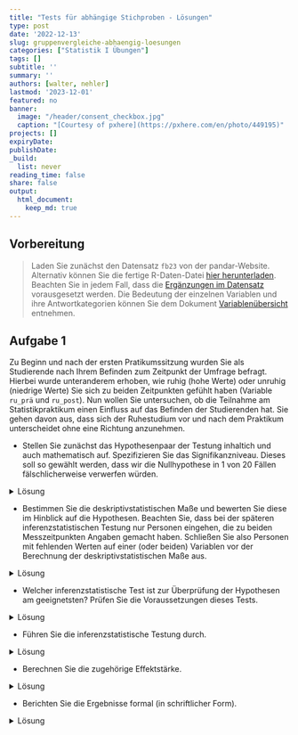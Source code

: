 ```yaml
---
title: "Tests für abhängige Stichproben - Lösungen" 
type: post
date: '2022-12-13' 
slug: gruppenvergleiche-abhaengig-loesungen 
categories: ["Statistik I Übungen"] 
tags: [] 
subtitle: ''
summary: '' 
authors: [walter, nehler] 
lastmod: '2023-12-01'
featured: no
banner:
  image: "/header/consent_checkbox.jpg"
  caption: "[Courtesy of pxhere](https://pxhere.com/en/photo/449195)"
projects: []
expiryDate: 
publishDate: 
_build:
  list: never
reading_time: false
share: false
output:
  html_document:
    keep_md: true
---
```




## Vorbereitung

> Laden Sie zunächst den Datensatz `fb23` von der pandar-Website. Alternativ können Sie die fertige R-Daten-Datei [<i class="fas fa-download"></i> hier herunterladen](/daten/fb23.rda). Beachten Sie in jedem Fall, dass die [Ergänzungen im Datensatz](/lehre/statistik-i/gruppenvergleiche-abhaengig/#prep) vorausgesetzt werden. Die Bedeutung der einzelnen Variablen und ihre Antwortkategorien können Sie dem Dokument [Variablenübersicht](/lehre/statistik-i/variablen.pdf) entnehmen.





## Aufgabe 1
Zu Beginn und nach der ersten Pratikumssitzung wurden Sie als Studierende nach Ihrem Befinden zum Zeitpunkt der Umfrage befragt. Hierbei wurde unteranderem erhoben, wie ruhig (hohe Werte) oder unruhig (niedrige Werte) Sie sich zu beiden Zeitpunkten gefühlt haben (Variable `ru_prä` und `ru_post`). Nun wollen Sie untersuchen, ob die Teilnahme am Statistikpraktikum einen Einfluss auf das Befinden der Studierenden hat. Sie gehen davon aus, dass sich der Ruhestudium vor und nach dem Praktikum unterscheidet ohne eine Richtung anzunehmen.



* Stellen Sie zunächst das Hypothesenpaar der Testung inhaltich und auch mathematisch auf. Spezifizieren Sie das Signifikanzniveau. Dieses soll so gewählt werden, dass wir die Nullhypothese in 1 von 20 Fällen fälschlicherweise verwerfen würden.

<details><summary>Lösung</summary>

**Hypothesen**

* Art des Effekts: Unterschiedshypothese  
* Richtung des Effekts: ungerichtete Hypothese
* Größe des Effekts: Unspezifisch  


Hypothesenpaar (inhaltlich):  
H0: Die Teilnahme am Statistikpraktikum wirkt sich nicht auf das Ruheempfinden der Studierenden aus.
H1: Die Teilnahme am Statistikpraktikum wirkt sich auf das Ruheempfinden der Studierenden aus.

Hypothesenpaar (statistisch):  

* $H_0$: $\eta_\text{nachher} = \eta_\text{vorher}$  bzw. $\mu_{d} = 0$
* $H_1$: $\eta_\text{nachher} \neq  \eta_\text{vorher}$  bzw. $\mu_{d} \neq 0$

**Spezifikation des Signifikanzniveaus**

$\alpha = .05$

</details>

* Bestimmen Sie die deskriptivstatistischen Maße und bewerten Sie diese im Hinblick auf die Hypothesen. Beachten Sie, dass bei der späteren inferenzstatistischen Testung nur Personen eingehen, die zu beiden Messzeitpunkten Angaben gemacht haben. Schließen Sie also Personen mit fehlenden Werten auf einer (oder beiden) Variablen vor der Berechnung der deskriptivstatistischen Maße aus.

<details><summary>Lösung</summary>

**Bevor es weiter geht:**

Ein Blick in den fb23-Datensatz verrät, dass auf dem Skalenwert ru_post, der Messung des Ruheempfindes zum zweiten Zeitpunkt, Werte fehlen. Diese fehlenden Werte werden als *NA* abgebildet.

Um verfälschte deskriptiv- und inferenzstatistische Ergebnisse zu vermeiden, werden alle Personen aus der weiteren Berechung ausgeschlossen, die einen fehlenden Wert auf `ru_post` (oder `ru_pre`) aufweisen. Damit wir den Datensatz `fb23` aber nicht generell verändern, legen wir estmal einen neuen Datesatz an, der nur die beiden interessierenden Variablen enthält.


```r
ruhe <- fb23[, c("ru_pre", "ru_post")] #Erstellung eines neuen Datensatzes, welcher nur die für uns wichtigen Variablen enthält

ruhe <- na.omit(ruhe) #Entfernt alle Beobachtungen, die auf einer der beiden Variable einen fehlenden Wert haben

str(ruhe) #Ablesen der finalen Stichprobengröße
```

```
## 'data.frame':	147 obs. of  2 variables:
##  $ ru_pre : num  2 1 2.75 2.75 2.25 1.75 3.25 2.75 2.25 3.25 ...
##  $ ru_post: num  2.25 1.5 3.75 3.5 3 3.5 2.75 2.75 2.75 3.25 ...
##  - attr(*, "na.action")= 'omit' Named int [1:32] 6 14 15 17 24 25 28 44 47 53 ...
##   ..- attr(*, "names")= chr [1:32] "7" "15" "16" "18" ...
```

Nach dem Entfernen der fehlenden Werte haben wir eine Stichprobengröße von $n = 147$.

**Deskriptivstatistische Überprüfung der Hypothesen: grafisch**

Histogramme (weil die Skalenwerte Intervallskalenqualität haben):
Je ein Histogramm pro Gruppe, untereinander dargestellt, vertikale Linie für den jeweiligen Mittelwert.


```r
par(mfrow=c(2,1), mar=c(3,2,2,0)) # Zusammenfügen der zwei Histogramme in eine Plot-Datei und ändern der Ränder (margins) des Plot-Fensters

hist(ruhe[, "ru_pre"], xlim=c(0,5), ylim=c(1,50), main="Ruheempfinden vor der Sitzung", xlab="", ylab="", las=1)
abline(v=mean(ruhe[, "ru_pre"]), lty=2, lwd=2)

hist(ruhe[, "ru_post"], xlim=c(0,5), ylim=c(1,50), main="Ruheempfinden nach der Sitzung", xlab="", ylab="", las=1)
abline(v=mean(ruhe[, "ru_post"]), lty=2, lwd=2)
```

![](/lehre/statistik-i/gruppenvergleiche-abhaengig-loesungen_files/figure-html/unnamed-chunk-3-1.png)<!-- -->

```r
par(mfrow=c(1,1)) #Zurücksetzen auf default
```


**Deskriptivstatistische Beantwortung der Fragestellung: statistisch**


```r
summary(ruhe[, "ru_pre"])
```

```
##    Min. 1st Qu.  Median    Mean 3rd Qu.    Max. 
##   1.000   2.250   3.000   2.745   3.250   4.000
```

```r
summary(ruhe[, "ru_post"])
```

```
##    Min. 1st Qu.  Median    Mean 3rd Qu.    Max. 
##   1.000   2.500   3.000   2.951   3.500   4.000
```

```r
# aus dem Paket psych, das wir bereits installiert haben
library(psych)
describe(ruhe[, "ru_pre"])
```

```
##    vars   n mean   sd median trimmed  mad min max range  skew kurtosis   se
## X1    1 147 2.74 0.76      3    2.79 0.74   1   4     3 -0.48    -0.55 0.06
```

```r
describe(ruhe[, "ru_post"])
```

```
##    vars   n mean   sd median trimmed  mad min max range  skew kurtosis   se
## X1    1 147 2.95 0.65      3    2.98 0.74   1   4     3 -0.43    -0.36 0.05
```

Der Mittelwert vorher ($M$ = 2.74, $SD$ = 0.76) ist deskriptiv niedriger als Mittelwert nachher ($M$ = 2.95, $SD$ = 0.65).

Die deskriptivstatistischen Maße unterscheiden sich. 

</details>

* Welcher inferenzstatistische Test ist zur Überprüfung der Hypothesen am geeignetsten? Prüfen Sie die Voraussetzungen dieses Tests.

<details><summary>Lösung</summary>

**Voraussetzungen für t-Test für abhängige Stichproben**

1. Die abhängige Variable ist intervallskaliert $\rightarrow$ ok

2. Die Messwerte innerhalb der Paare dürfen sich gegenseitig beeinflussen/voneinander abhängig sein; keine Abhängigkeiten zwischen den Messwertpaaren $\rightarrow$ ok

3. Die Stichprobenkennwerteverteilung der mittleren Mittelwertsdifferenz muss in der Population normalverteilt sein (ist gegeben, wenn die Verteilung der Mittelwertsdifferenzen in der Stichprobe normalverteilt ist) $\rightarrow$ ab $n > 30$ ist Normalverteilung der Stichprobenkennwerteverteilung durch zetralen Grenzwertsatz gegeben, ansonsten grafische Prüfung oder Hintergrundwissen $\rightarrow$ mit $n = 147$ erfüllt; Überprüfung der Normalverteilung von _d_ wird hier aus Übungszwecken trotzdem mit aufgeführt.

**Grafische Voraussetzungsprüfung: Normalverteilung von _d_**

```r
par(mar=c(3,3,3,0)) #ändern der Ränder (margins) des Plot-Fensters
difference <- ruhe[, "ru_pre"]-ruhe[, "ru_post"]
hist(difference, xlim=c(-4,4), main="Verteilung der Differenzen", xlab="Differenzen", ylab="", las=1,freq=F)
curve(dnorm(x, mean=mean(difference), sd=sd(difference)), col="blue", lwd=2, add=T)
```

![](/lehre/statistik-i/gruppenvergleiche-abhaengig-loesungen_files/figure-html/unnamed-chunk-6-1.png)<!-- -->

```r
par(mfrow=c(1,1)) #Zurücksetzen auf default
qqnorm(difference,las=1)
qqline(difference, col="blue")
```

![](/lehre/statistik-i/gruppenvergleiche-abhaengig-loesungen_files/figure-html/unnamed-chunk-6-2.png)<!-- -->

$\Rightarrow$ Differenzen sehen einigermaßen normalverteilt aus. 

$\Rightarrow$ Durchführung des t-Tests für abhängige Stichproben, da alle Voraussetzungen hierfür erfüllt sind.
</details>

* Führen Sie die inferenzstatistische Testung durch.

<details><summary>Lösung</summary>

**Durchführung des _t_-Tests für abhängige Stichproben in R**


```r
t.test(x = ruhe[, "ru_pre"], y  = ruhe[, "ru_post"], # die Werte vorher und nachher
       paired = T,                                   # Stichproben sind abhängig
       alternative = "two.sided",                    # unggerichtete Hypothese -> zweiseitig Testung
       conf.level = .95)                             # alpha = .05
```

```
## 
## 	Paired t-test
## 
## data:  ruhe[, "ru_pre"] and ruhe[, "ru_post"]
## t = -4.353, df = 146, p-value = 2.511e-05
## alternative hypothesis: true mean difference is not equal to 0
## 95 percent confidence interval:
##  -0.2992108 -0.1123539
## sample estimates:
## mean difference 
##      -0.2057823
```


```r
# Alternative Schreibweise
t.test(x = ruhe$ru_pre, y = ruhe$ru_post, 
       paired = T,
       alternative = "two.sided",
       conf.level = .95)
```



* Zur Erinnerung: $df$ bei $t$-test mit abhängigen Stichproben: $n - 1$ (wobei $n$ die Anzahl der Paare darstellt)
* _t_(146) = -4.353, $p > .05$ $\rightarrow$ nicht signifikant, H0 wird beibehalten.

</details>

* Berechnen Sie die zugehörige Effektstärke.

<details><summary>Lösung</summary>

**Schätzung des standardisierten Populationseffekts**


```r
mean_d <- mean(difference) # Mittelwert der Differenzen
sd.d.est <- sd(difference) # geschätzte Populationsstandardabweichung der Differenzen
d <- mean_d/sd.d.est
d
```

```
## [1] -0.359032
```

$\Rightarrow$ Der standardisierte Populationseffekt beträgt _d2''_ = -0.36 und ist laut Konventionen nach Cohen (1988) klein. 

Zu beachten ist, dass der standardisierte Populationseffekt auf der vorher berechneten Differenzvariable basiert. Aus diesem Grund hat der Effekt ein negatives Vorzeichen.

Zur Berechnung der Differenzvariable wurden von den Prä-Messungen die Post-Messungen abgezogen. Ein negatives Vorzeichen des standardisierten Populationseffektes deutet also, wie auch unsere deskriptivstatistischen Ergebnisse, darauf hin, dass die Teilnahme am Statistikpraktikum einen positiven Effekt auf das Ruheempfinden haben könnte. Dies könnte man in einer weiteren Studie inferenzstatistisch überprüfen.

</details>

* Berichten Sie die Ergebnisse formal (in schriftlicher Form).

<details><summary>Lösung</summary>

**Formales Berichten des Ergebnisses**

Es wurde in einer Wiederholungsmessung untersucht, ob sich die Teilnahme am Statistikpraktikum  auf das Ruheempfinden auswirkt. Zunächst findet sich deskriptiv folgender Unterschied: Vor der Praktikumssitzung liegt der durchschnittliche Zufriedenheitswert bei 2.74 (_SD_ = 0.76), während er nach der Praktikumssitzung bei 2.95 (_SD_ = 0.65) liegt. 

Zur Beantwortung der Fragestellung wurde ein ungerichteter _t_-Test für abhängige Stichproben durchgeführt. Der Gruppenunterschied ist signifikant (_t_(146) = -4.353, $p < .05$), somit wird die Nullhypothese verworfen. Wir gehen davon aus, dass sich die Teilnahme am Statistikpraktikum auf das Ruheempfinden auswirkt.

Der standardisierte Populationseffekt von _d''_ = -0.36 ist laut Konventionen nach Cohen (1988) klein.

</details>
